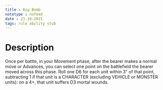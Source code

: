 ```yaml
---
title : Big Bomb
notetype : nofeed
date : 23-10-2021
tags: rule ability stub
---
```


# Description
Once per battle, in your Movement phase, after the bearer makes a normal move or Advances, you can select one point on the battlefield the bearer moved across this phase. Roll one D6 for each unit within 3" of that point, subtracting 1 if that unit is a CHARACTER (excluding VEHICLE or MONSTER units): on a 4+, that unit suffers D3 mortal wounds.